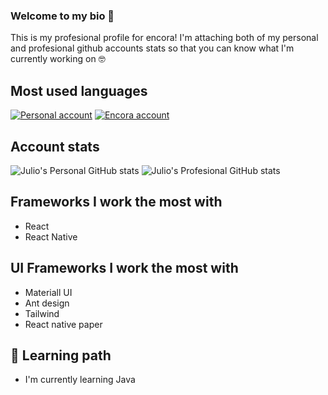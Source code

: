 ### Welcome to my bio 👋

This is my profesional profile for encora! I'm attaching both of my personal and profesional github accounts stats so that you can know what I'm currently working on 🤓

Most used languages
---
[![Personal account](https://github-readme-stats.vercel.app/api/top-langs/?username=juliovillalvazo&custom_title=Personal_Account&theme=tokyonight)](https://github.com/anuraghazra/github-readme-stats)
[![Encora account](https://github-readme-stats.vercel.app/api/top-langs/?username=JulioVcEncora&custom_title=Encora_Account&theme=tokyonight)](https://github.com/anuraghazra/github-readme-stats)

Account stats
---
![Julio's Personal GitHub stats](https://github-readme-stats.vercel.app/api?username=juliovillalvazo&show_icons=true&theme=tokyonight&custom_title=Personal_Account)
![Julio's Profesional GitHub stats](https://github-readme-stats.vercel.app/api?username=JulioVcEncora&show_icons=true&theme=tokyonight&custom_title=Encora_Account)

Frameworks I work the most with
---
- React
- React Native

UI Frameworks I work the most with
---
- Materiall UI
- Ant design
- Tailwind
- React native paper

🌱 Learning path
---
- I'm currently learning Java


<!--
**JulioVcEncora/JulioVcEncora** is a ✨ _special_ ✨ repository because its `README.md` (this file) appears on your GitHub profile.

Here are some ideas to get you started:

- 🔭 I’m currently working on ...
- 🌱 I’m currently learning ...
- 👯 I’m looking to collaborate on ...
- 🤔 I’m looking for help with ...
- 💬 Ask me about ...
- 📫 How to reach me: ...
- 😄 Pronouns: ...
- ⚡ Fun fact: ...
-->
